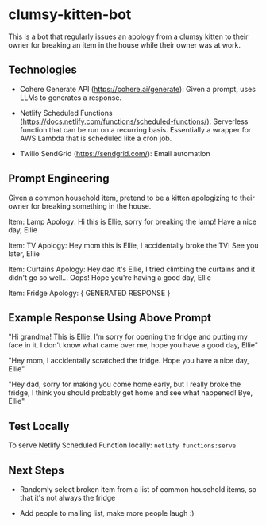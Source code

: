 # clumsy-kitten-bot

This is a bot that regularly issues an apology from a clumsy kitten to their owner for breaking an item in the house while their owner was at work.

## Technologies

- Cohere Generate API (https://cohere.ai/generate): Given a prompt, uses LLMs to generates a response.

- Netlify Scheduled Functions (https://docs.netlify.com/functions/scheduled-functions/): Serverless function that can be run on a recurring basis. Essentially a wrapper for AWS Lambda that is scheduled like a cron job.

- Twilio SendGrid (https://sendgrid.com/): Email automation

## Prompt Engineering

Given a common household item, pretend to be a kitten apologizing to their owner for breaking something in the house.

Item: Lamp
Apology: Hi this is Ellie, sorry for breaking the lamp! Have a nice day, Ellie

Item: TV
Apology: Hey mom this is Ellie, I accidentally broke the TV! See you later, Ellie

Item: Curtains
Apology: Hey dad it's Ellie, I tried climbing the curtains and it didn't go so well... Oops! Hope you're having a good day, Ellie

Item: Fridge
Apology: { GENERATED RESPONSE }

## Example Response Using Above Prompt

"Hi grandma! This is Ellie. I'm sorry for opening the fridge and putting my face in it. I don't know what came over me, hope you have a good day, Ellie"

"Hey mom, I accidentally scratched the fridge. Hope you have a nice day, Ellie"

"Hey dad, sorry for making you come home early, but I really broke the fridge, I think you should probably get home and see what happened! Bye, Ellie"

## Test Locally

To serve Netlify Scheduled Function locally: `netlify functions:serve`

## Next Steps

- Randomly select broken item from a list of common household items, so that it's not always the fridge

- Add people to mailing list, make more people laugh :)
